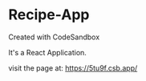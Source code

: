 # Recipe-App

Created with CodeSandbox

It's a React Application.

visit the page at: https://5tu9f.csb.app/
